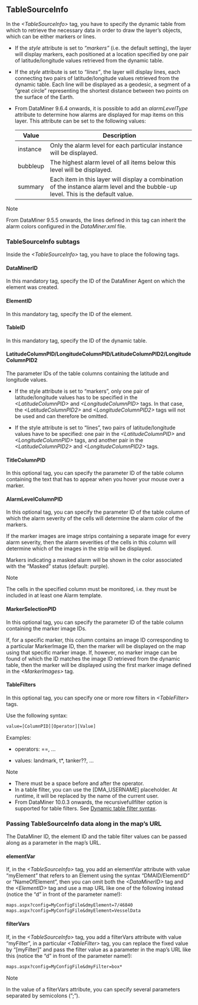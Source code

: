 ## TableSourceInfo

In the *\<TableSourceInfo>* tag, you have to specify the dynamic table from which to retrieve the necessary data in order to draw the layer’s objects, which can be either markers or lines.

- If the *style* attribute is set to *“markers”* (i.e. the default setting), the layer will display markers, each positioned at a location specified by one pair of latitude/longitude values retrieved from the dynamic table.

- If the *style* attribute is set to *“lines”*, the layer will display lines, each connecting two pairs of latitude/longitude values retrieved from the dynamic table. Each line will be displayed as a geodesic, a segment of a “great circle” representing the shortest distance between two points on the surface of the Earth.

- From DataMiner 9.6.4 onwards, it is possible to add an *alarmLevelType* attribute to determine how alarms are displayed for map items on this layer. This attribute can be set to the following values:

    | Value  | Description                                                                                                                        |
    |----------|------------------------------------------------------------------------------------------------------------------------------------|
    | instance | Only the alarm level for each particular instance will be displayed.                                                               |
    | bubbleup | The highest alarm level of all items below this level will be displayed.                                                           |
    | summary  | Each item in this layer will display a combination of the instance alarm level and the bubble-up level. This is the default value. |

> [!NOTE]
> From DataMiner 9.5.5 onwards, the lines defined in this tag can inherit the alarm colors configured in the *DataMiner.xml* file.

### TableSourceInfo subtags

Inside the *\<TableSourceInfo>* tag, you have to place the following tags.

#### DataMinerID

In this mandatory tag, specify the ID of the DataMiner Agent on which the element was created.

#### ElementID

In this mandatory tag, specify the ID of the element.

#### TableID

In this mandatory tag, specify the ID of the dynamic table.

#### LatitudeColumnPID/LongitudeColumnPID/LatitudeColumnPID2/LongitudeColumnPID2

The parameter IDs of the table columns containing the latitude and longitude values.

- If the style attribute is set to “markers”, only one pair of latitude/longitude values has to be specified in the *\<LatitudeColumnPID>* and *\<LongitudeColumnPID>* tags. In that case, the *\<LatitudeColumnPID2>* and *\<LongitudeColumnPID2>* tags will not be used and can therefore be omitted.

- If the style attribute is set to “lines”, two pairs of latitude/longitude values have to be specified: one pair in the *\<LatitudeColumnPID>* and *\<LongitudeColumnPID>* tags, and another pair in the *\<LatitudeColumnPID2>* and *\<LongitudeColumnPID2>* tags.

#### TitleColumnPID

In this optional tag, you can specify the parameter ID of the table column containing the text that has to appear when you hover your mouse over a marker.

#### AlarmLevelColumnPID

In this optional tag, you can specify the parameter ID of the table column of which the alarm severity of the cells will determine the alarm color of the markers.

If the marker images are image strips containing a separate image for every alarm severity, then the alarm severities of the cells in this column will determine which of the images in the strip will be displayed.

Markers indicating a masked alarm will be shown in the color associated with the “Masked” status (default: purple).

> [!NOTE]
> The cells in the specified column must be monitored, i.e. they must be included in at least one Alarm template.

#### MarkerSelectionPID

In this optional tag, you can specify the parameter ID of the table column containing the marker image IDs.

If, for a specific marker, this column contains an image ID corresponding to a particular MarkerImage ID, then the marker will be displayed on the map using that specific marker image. If, however, no marker image can be found of which the ID matches the image ID retrieved from the dynamic table, then the marker will be displayed using the first marker image defined in the *\<MarkerImages>* tag.

#### TableFilters

In this optional tag, you can specify one or more row filters in *\<TableFilter>* tags.

Use the following syntax:

```txt
value=[ColumnPID][Operator][Value]
```

Examples:

- operators: ==, ...

- values: landmark, t\*, tanker??, ...

> [!NOTE]
> - There must be a space before and after the operator.
> - In a table filter, you can use the \[DMA_USERNAME\] placeholder. At runtime, it will be replaced by the name of the current user.
> - From DataMiner 10.0.3 onwards, the recursivefullfilter option is supported for table filters. See [Dynamic table filter syntax](../../part_2/visio/Dynamic_table_filter_syntax.md).

### Passing TableSourceInfo data along in the map’s URL

The DataMiner ID, the element ID and the table filter values can be passed along as a parameter in the map’s URL.

#### elementVar

If, in the *\<TableSourceInfo>* tag, you add an elementVar attribute with value “myElement” that refers to an Element using the syntax “DMAID/ElementID” or “NameOfElement”, then you can omit both the *\<DataMinerID>* tag and the *\<ElementID>* tag and use a map URL like one of the following instead (notice the “d” in front of the parameter name!):

```txt
maps.aspx?config=MyConfigFile&dmyElement=7/46840
maps.aspx?config=MyConfigFile&dmyElement=VesselData
```

#### filterVars

If, in the *\<TableSourceInfo>* tag, you add a filterVars attribute with value “myFilter”, in a particular *\<TableFilter>* tag, you can replace the fixed value by “\[myFilter\]” and pass the filter value as a parameter in the map’s URL like this (notice the “d” in front of the parameter name!):

```txt
maps.aspx?config=MyConfigFile&dmyFilter=box*
```

> [!NOTE]
> In the value of a filterVars attribute, you can specify several parameters separated by semicolons (”;”).
>
